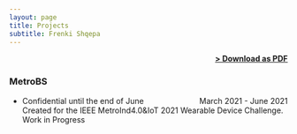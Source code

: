 ```yaml
---
layout: page
title: Projects
subtitle: Frenki Shqepa
---
```


<span style="float: right; "><a href="{{ '/assets/resume.pdf' | prepend: site.baseurl }}"><strong>> Download as PDF</strong></a> </span>
<br>

### MetroBS
- Confidential until the end of June <span style="float: right; ">March 2021 - June 2021</span>  
Created for the IEEE MetroInd4.0&IoT 2021 Wearable Device Challenge.  
Work in Progress
 

